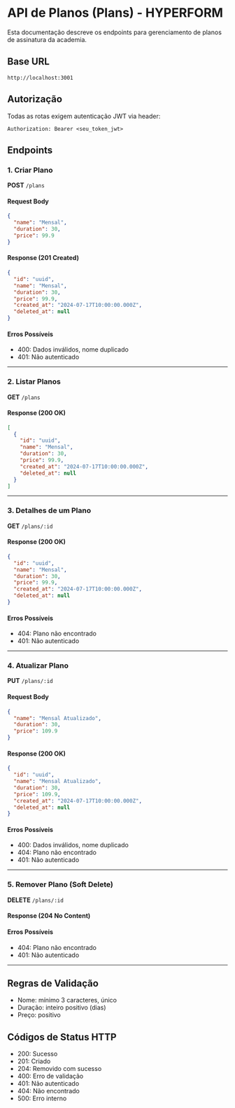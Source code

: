 # API de Planos (Plans) - HYPERFORM

Esta documentação descreve os endpoints para gerenciamento de planos de assinatura da academia.

## Base URL

```
http://localhost:3001
```

## Autorização

Todas as rotas exigem autenticação JWT via header:

```
Authorization: Bearer <seu_token_jwt>
```

## Endpoints

### 1. Criar Plano

**POST** `/plans`

#### Request Body

```json
{
  "name": "Mensal",
  "duration": 30,
  "price": 99.9
}
```

#### Response (201 Created)

```json
{
  "id": "uuid",
  "name": "Mensal",
  "duration": 30,
  "price": 99.9,
  "created_at": "2024-07-17T10:00:00.000Z",
  "deleted_at": null
}
```

#### Erros Possíveis

- 400: Dados inválidos, nome duplicado
- 401: Não autenticado

---

### 2. Listar Planos

**GET** `/plans`

#### Response (200 OK)

```json
[
  {
    "id": "uuid",
    "name": "Mensal",
    "duration": 30,
    "price": 99.9,
    "created_at": "2024-07-17T10:00:00.000Z",
    "deleted_at": null
  }
]
```

---

### 3. Detalhes de um Plano

**GET** `/plans/:id`

#### Response (200 OK)

```json
{
  "id": "uuid",
  "name": "Mensal",
  "duration": 30,
  "price": 99.9,
  "created_at": "2024-07-17T10:00:00.000Z",
  "deleted_at": null
}
```

#### Erros Possíveis

- 404: Plano não encontrado
- 401: Não autenticado

---

### 4. Atualizar Plano

**PUT** `/plans/:id`

#### Request Body

```json
{
  "name": "Mensal Atualizado",
  "duration": 30,
  "price": 109.9
}
```

#### Response (200 OK)

```json
{
  "id": "uuid",
  "name": "Mensal Atualizado",
  "duration": 30,
  "price": 109.9,
  "created_at": "2024-07-17T10:00:00.000Z",
  "deleted_at": null
}
```

#### Erros Possíveis

- 400: Dados inválidos, nome duplicado
- 404: Plano não encontrado
- 401: Não autenticado

---

### 5. Remover Plano (Soft Delete)

**DELETE** `/plans/:id`

#### Response (204 No Content)

#### Erros Possíveis

- 404: Plano não encontrado
- 401: Não autenticado

---

## Regras de Validação

- Nome: mínimo 3 caracteres, único
- Duração: inteiro positivo (dias)
- Preço: positivo

## Códigos de Status HTTP

- 200: Sucesso
- 201: Criado
- 204: Removido com sucesso
- 400: Erro de validação
- 401: Não autenticado
- 404: Não encontrado
- 500: Erro interno
